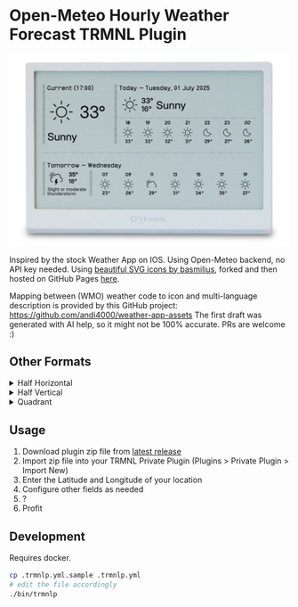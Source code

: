 # Open-Meteo Hourly Weather Forecast TRMNL Plugin

![preview full](assets/preview_full.png)

Inspired by the stock Weather App on IOS. Using Open-Meteo backend, no API key needed.
Using [beautiful SVG icons by basmilius](https://github.com/basmilius/weather-icons), forked and
then hosted on GitHub Pages [here](https://github.com/andi4000/weather-icons).

Mapping between (WMO) weather code to icon and multi-language description is provided by this
GitHub project: https://github.com/andi4000/weather-app-assets
The first draft was generated with AI help, so it might not be 100% accurate. PRs are welcome :)

## Other Formats
<details>
<summary>Half Horizontal</summary>

![half horizontal](assets/preview_half_horizontal.png)
</details>

<details>
<summary>Half Vertical</summary>

![half vertical](assets/preview_half_vertical.png)
</details>

<details>
<summary>Quadrant</summary>

![quadrant](assets/preview_quadrant.png)
</details>

## Usage
1. Download plugin zip file from [latest release](https://github.com/andi4000/trmnl-open-meteo-weather-forecast/releases/latest)
1. Import zip file into your TRMNL Private Plugin (Plugins > Private Plugin > Import New)
1. Enter the Latitude and Longitude of your location
1. Configure other fields as needed
1. ?
1. Profit

## Development
Requires docker.

```bash
cp .trmnlp.yml.sample .trmnlp.yml
# edit the file accordingly
./bin/trmnlp
```
